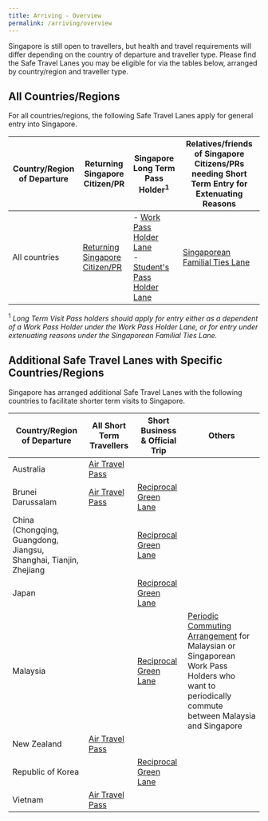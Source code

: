 ```yaml
---
title: Arriving - Overview 
permalink: /arriving/overview
---
```


Singapore is still open to travellers, but health and travel requirements will differ depending on the country of departure and traveller type. Please find the Safe Travel Lanes you may be eligible for via the tables below, arranged by country/region and traveller type.

## All Countries/Regions
For all countries/regions, the following Safe Travel Lanes apply for general entry into Singapore. 

|Country/Region of Departure |Returning Singapore Citizen/PR | Singapore Long Term Pass Holder<sup>1</sup> | Relatives/friends of Singapore Citizens/PRs needing Short Term Entry for Extenuating Reasons|
|-------------------|-------------|-------------------|-------------------|
|All countries| [Returning Singapore Citizen/PR](/sc-pr/info)| - [Work Pass Holder Lane](/work-pass-holder-lane/overview) <br> - [Student's Pass Holder Lane](/malaysia/work-pass-holder-lane) |[Singaporean Familial Ties Lane](/scpr-familial-ties-lane) |

<sup>1</sup> *Long Term Visit Pass holders should apply for entry either as a dependent of a Work Pass Holder under the Work Pass Holder Lane, or for entry under extenuating reasons under the Singaporean Familial Ties Lane.*

## Additional Safe Travel Lanes with Specific Countries/Regions
Singapore has arranged additional Safe Travel Lanes with the following countries to facilitate shorter term visits to Singapore.

|Country/Region of Departure | All Short Term Travellers | Short Business & Official Trip | Others |
|-------------|-------------------|-------------------|-------------|
|Australia| [Air Travel Pass](/atp/requirements-and-process) |  |  | 
|Brunei Darussalam| [Air Travel Pass](/atp/requirements-and-process) | [Reciprocal Green Lane](/rgl/overview)|  | 
|China (Chongqing, Guangdong, Jiangsu, Shanghai, Tianjin, Zhejiang| | [Reciprocal Green Lane](/rgl/overview)|  |
|Japan|  | [Reciprocal Green Lane](/rgl/overview)| |
|Malaysia|  | [Reciprocal Green Lane](/rgl/overview)|[Periodic Commuting Arrangement](/pca/overview) for Malaysian or Singaporean Work Pass Holders who want to periodically commute between Malaysia and Singapore|
|New Zealand| [Air Travel Pass](/atp/requirements-and-process) |  | |
|Republic of Korea|  | [Reciprocal Green Lane](/rgl/overview)|  | 
|Vietnam| [Air Travel Pass](/atp/requirements-and-process) |  |  |

